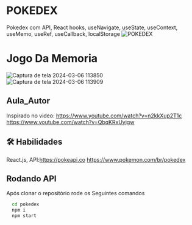 # POKEDEX
Pokedex com API, React hooks, useNavigate, useState, useContext, useMemo, useRef,  useCallback, localStorage
![POKEDEX](https://github.com/Lukas656/POKEDEX/assets/72577273/62e8fa78-061a-4d42-b378-cb211421d65f)


# Jogo Da Memoria
![Captura de tela 2024-03-06 113850](https://github.com/Lukas656/POKEDEX/assets/72577273/d4307340-b047-4d2f-8f44-8b838ecf87ab)
![Captura de tela 2024-03-06 113909](https://github.com/Lukas656/POKEDEX/assets/72577273/23cf2899-e50f-4bd9-b36c-a85663c14d95)

## Aula_Autor
Inspirado no video: https://www.youtube.com/watch?v=n2kkXup2T1c
https://www.youtube.com/watch?v=QbqKRxUyigw

## 🛠 Habilidades
React.js, API:https://pokeapi.co
https://www.pokemon.com/br/pokedex

## Rodando API

Após clonar o repositório rode os Seguintes comandos
```bash
  cd pokedex
  npm i
  npm start
```
